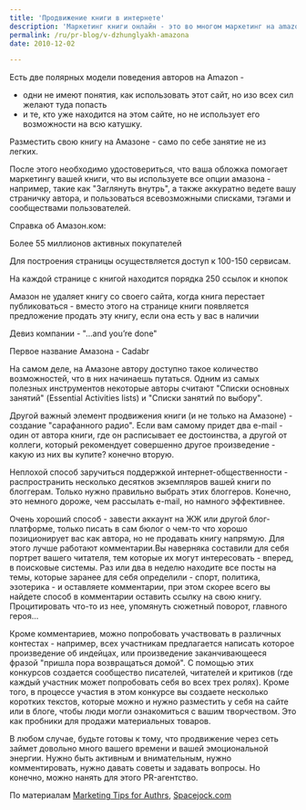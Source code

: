 ```yaml
---
title: 'Продвижение книги в интернете'
description: 'Маркетинг книги онлайн - это во многом маркетинг на amazon.com. Есть две полярных модели поведения авторов на Amazon - одни не имеют понятия, как использовать этот сайт, но изо всех сил желают туда попасть и те, кто уже находится на этом сайте, но не использует его возможности на всю катушку.'
permalink: /ru/pr-blog/v-dzhunglyakh-amazona
date: 2010-12-02

---
```


Есть две полярных модели поведения авторов на Amazon -

<ul>

 <li>одни не имеют понятия, как использовать этот сайт, но изо всех сил желают туда попасть</li>

 <li>и те, кто уже находится на этом сайте, но не использует его возможности на всю катушку.</li>
</ul>

Разместить свою книгу на Амазоне - само по себе занятие не из легких.

После этого необходимо удостовериться, что ваша обложка помогает маркетингу вашей книги, что вы используете все опции амазона - например, такие как "Заглянуть внутрь", а также аккуратно ведете вашу страничку автора, и пользоваться всевозможными списками, тэгами и сообществами пользователей.

Справка об Амазон.ком:

Более 55 миллионов активных покупателей

Для построения страницы осуществляется доступ к 100-150 сервисам.

На каждой странице с книгой находится порядка 250 ссылок и кнопок

Амазон не удаляет книгу со своего сайта, когда книга перестает публиковаться - вместо этого на странице книги появляется предложение продать эту книгу, если она есть у вас в наличии

Девиз компании - "…and you’re done"

Первое название Амазона - Cadabr

На самом деле, на Амазоне автору доступно такое количество возможностей, что в них начинаешь путаться. Одним из самых полезных инструментов некоторые авторы считают "Списки основных занятий" (Essential Activities lists) и "Списки занятий по выбору".

Другой важный элемент продвижения книги (и не только на Амазоне) - создание "сарафанного радио". Если вам самому придет два e-mail - один от автора книги, где он расписывает ее достоинства, а другой от коллеги, который рекомендует совершенно другое произведение - какую из них вы купите? конечно вторую.

Неплохой способ заручиться поддержкой интернет-общественности - распространить несколько десятков экземпляров вашей книги по блоггерам. Только нужно правильно выбрать этих блоггеров. Конечно, это немного дороже, чем рассылать e-mail, но намного эффективнее.

Очень хороший способ - завести аккаунт на ЖЖ или другой блог-платформе, только писать в сам бюлог о чем-то что хорошо позиционирует вас как автора, но не продавать книгу напрямую. Для этого лучше работают комментарии.Вы наверняка составили для себя портрет вашего читателя, тем которые их могут интересовать - вперед, в поисковые системы. Раз или два в неделю находите все посты на темы, которые заранее для себя определили - спорт, политика, эзотерика - и оставляете комментарии, при этом скорее всего вы найдете способ в комментарии оставить ссылку на свою книгу. Процитировать что-то из нее, упомянуть сюжетный поворот, главного героя...

Кроме комментариев, можно попробовать участвовать в различных контестах - например, всех участникам предлагается написать которое произведение об индейцах, или произведение заканчивающееся фразой "пришла пора возвращаться домой". С помощью этих конкурсов создается сообщество писателей, читателей и критиков (где каждый участник может попробовать себя во всех трех ролях). Кроме того, в процессе участия в этом конкурсе вы создаете несколько коротких текстов, которые можно и  нужно разместить у себя на сайте или в блоге, чтобы люди могли ознакомиться с вашим творчеством. Это как пробники для продажи материальных товаров.

В любом случае, будьте готовы к тому, что продвижение через сеть займет довольно много вашего времени и вашей эмоциональной энергии. Нужно быть активным и внимательным, нужно комментировать, нужно давать советы и задавать вопросы. Но конечно, можно нанять для этого PR-агентство.

По материалам <a href="https://blog.marketingtipsforauthors.com/2010/12/review-how-to-sell-more-books-on-amazon.html">Marketing Tips for Authrs</a>, <a href="https://www.spacejock.com.au/MarketingYourBookOnline.html">Spacejock.com</a>

